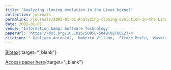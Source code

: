 ```yaml
---
title: "Analyzing cloning evolution in the Linux kernel"
collection: journals
permalink: /journals/2002-01-01-Analyzing-cloning-evolution-in-the-Linux-kernel
date: 2002-01-01
venue: 'Information &amp; Software Technology'
paperurl: 'https://doi.org/10.1016/S0950-5849(02)00123-4'
citation: ' Giuliano Antoniol,  Umberto Villano,  Ettore Merlo,  Massimiliano Di Penta, &quot;Analyzing cloning evolution in the Linux kernel.&quot; Information &amp;amp; Software Technology, 2002.'
---
```

[Bibtex](https://dblp.org/rec/bib/journals/infsof/AntoniolVMP02){:target="_blank"}

[Access paper here](https://doi.org/10.1016/S0950-5849(02)00123-4){:target="_blank"}
